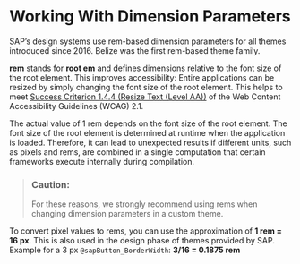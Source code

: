 <!-- loio49c377f6ef4f4df0af5078f618fc2de7 -->

# Working With Dimension Parameters



SAP’s design systems use rem-based dimension parameters for all themes introduced since 2016. Belize was the first rem-based theme family.

**rem** stands for **root em** and defines dimensions relative to the font size of the root element. This improves accessibility: Entire applications can be resized by simply changing the font size of the root element. This helps to meet [Success Criterion 1.4.4 \(Resize Text \(Level AA\)\)](https://www.w3.org/WAI/WCAG21/Understanding/resize-text) of the Web Content Accessibility Guidelines \(WCAG\) 2.1.

The actual value of 1 rem depends on the font size of the root element. The font size of the root element is determined at runtime when the application is loaded. Therefore, it can lead to unexpected results if different units, such as pixels and rems, are combined in a single computation that certain frameworks execute internally during compilation.

> ### Caution:  
> For these reasons, we strongly recommend using rems when changing dimension parameters in a custom theme.

To convert pixel values to rems, you can use the approximation of **1 rem = 16 px**. This is also used in the design phase of themes provided by SAP. Example for a 3 px `@sapButton_BorderWidth`: **3/16 = 0.1875 rem**

